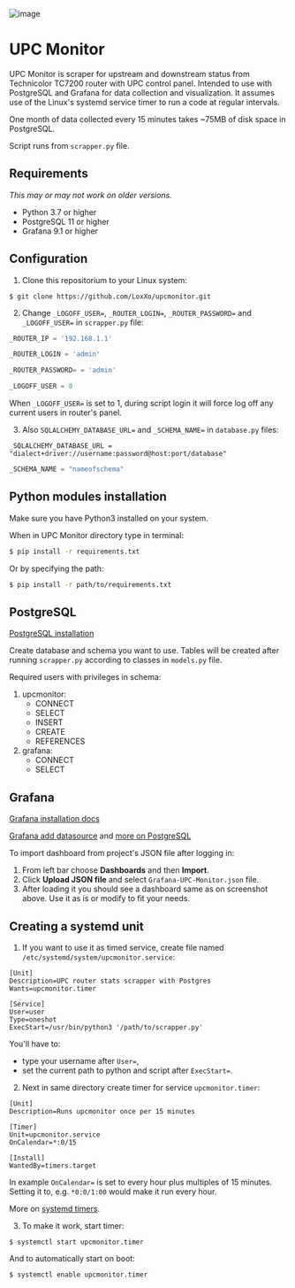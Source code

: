 ![image](https://i.imgur.com/bcvzkwa.jpg)
# UPC Monitor

UPC Monitor is scraper for upstream and downstream status from Technicolor TC7200 router with UPC control panel. Intended to use with PostgreSQL and Grafana for data collection and visualization. It assumes use of the Linux's systemd service timer to run a code at regular intervals.

One month of data collected every 15 minutes takes ~75MB of disk space in PostgreSQL.

Script runs from `scrapper.py` file.

## Requirements
*This may or may not work on older versions.*

* Python 3.7 or higher
* PostgreSQL 11 or higher
* Grafana 9.1 or higher

## Configuration

1. Clone this repositorium to your Linux system:
```
$ git clone https://github.com/LoxXo/upcmonitor.git
```

2. Change `_LOGOFF_USER=`, `_ROUTER_LOGIN=`, `_ROUTER_PASSWORD=` and `_LOGOFF_USER=` in `scrapper.py` file:
```py
_ROUTER_IP = '192.168.1.1'
```
```py
_ROUTER_LOGIN = 'admin'
```
```py
_ROUTER_PASSWORD= = 'admin'
```
```py
_LOGOFF_USER = 0
```
When `_LOGOFF_USER=` is set to 1, during script login it will force log off any current users in router's panel.

3. Also `SQLALCHEMY_DATABASE_URL=` and `_SCHEMA_NAME=` in `database.py` files: 

```
_SQLALCHEMY_DATABASE_URL = "dialect+driver://username:password@host:port/database"
```
```py
_SCHEMA_NAME = "nameofschema"
```

## Python modules installation
Make sure you have Python3 installed on your system.

When in UPC Monitor directory type in terminal:
```bash
$ pip install -r requirements.txt
```
Or by specifying the path:
```bash
$ pip install -r path/to/requirements.txt
```

## PostgreSQL

[PostgreSQL installation](https://www.postgresql.org/download/)

Create database and schema you want to use. Tables will be created after running `scrapper.py` according to classes in `models.py` file.

Required users with privileges in schema:

1. upcmonitor:
   * CONNECT
   * SELECT
   * INSERT
   * CREATE
   * REFERENCES
2. grafana:
   * CONNECT
   * SELECT


## Grafana

[Grafana installation docs](https://grafana.com/docs/grafana/latest/setup-grafana/installation/)

[Grafana add datasource](https://grafana.com/docs/grafana/latest/datasources/add-a-data-source/) and [more on PostgreSQL](https://grafana.com/docs/grafana/latest/datasources/postgres/)

To import dashboard from project's JSON file after logging in:

1. From left bar choose **Dashboards** and then **Import**.
2. Click **Upload JSON file** and select `Grafana-UPC-Monitor.json` file.
3. After loading it you should see a dashboard same as on screenshot above. Use it as is or modify to fit your needs.



## Creating a systemd unit
1. If you want to use it as timed service, create file named `/etc/systemd/system/upcmonitor.service`:
```
[Unit]
Description=UPC router stats scrapper with Postgres
Wants=upcmonitor.timer

[Service]
User=user
Type=oneshot
ExecStart=/usr/bin/python3 '/path/to/scrapper.py'
```
You'll have to:
* type your username after `User=`,
* set the current path to python and script after `ExecStart=`.

2. Next in same directory create timer for service `upcmonitor.timer`:
```
[Unit]
Description=Runs upcmonitor once per 15 minutes

[Timer]
Unit=upcmonitor.service
OnCalendar=*:0/15

[Install]
WantedBy=timers.target
```
In example `OnCalendar=` is set to every hour plus multiples of 15 minutes. Setting it to, e.g. `*0:0/1:00` would make it run every hour.

More on [systemd timers](https://wiki.archlinux.org/title/systemd/Timers).


3. To make it work, start timer:
```
$ systemctl start upcmonitor.timer
```
And to automatically start on boot:
```
$ systemctl enable upcmonitor.timer
```
